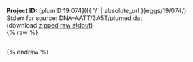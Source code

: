 **Project ID:** [plumID:19.074]({{ '/' | absolute_url }}eggs/19/074/)  
Stderr for source:  DNA-AATT/3A5T/plumed.dat   
(download [zipped raw stdout](plumed.dat.plumed.stdout.txt.zip))  
{% raw %}
<pre>
</pre>
{% endraw %}
